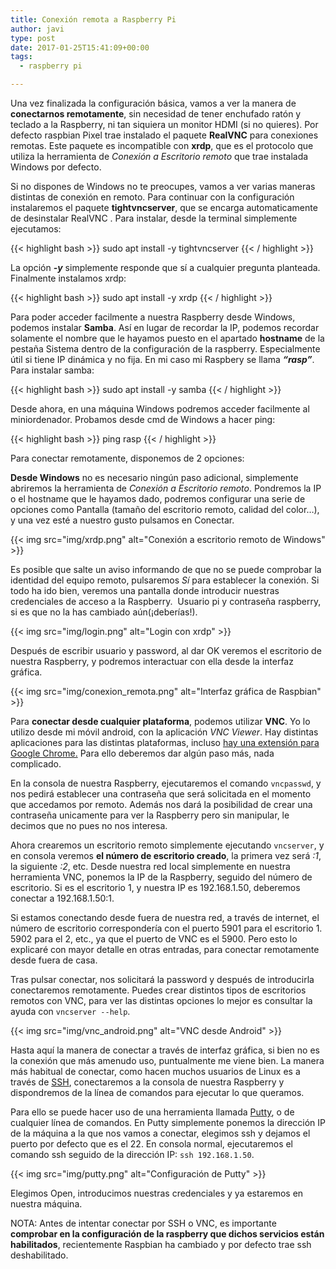 ```yaml
---
title: Conexión remota a Raspberry Pi
author: javi
type: post
date: 2017-01-25T15:41:09+00:00
tags:
  - raspberry pi

---
```

Una vez finalizada la configuración básica, vamos a ver la manera de **conectarnos remotamente**, sin necesidad de tener enchufado ratón y teclado a la Raspberry, ni tan siquiera un monitor HDMI (si no quieres). Por defecto raspbian Pixel trae instalado el paquete **RealVNC** para conexiones remotas. Este paquete es incompatible con **xrdp**, que es el protocolo que utiliza la herramienta de _Conexión a Escritorio remoto_ que trae instalada Windows por defecto.

Si no dispones de Windows no te preocupes, vamos a ver varias maneras distintas de conexión en remoto. Para continuar con la configuración instalaremos el paquete **tightvncserver**, que se encarga automaticamente de desinstalar RealVNC . Para instalar, desde la terminal simplemente ejecutamos:

{{< highlight bash >}}
sudo apt install -y tightvncserver
{{< / highlight >}}

La opción _**-y**_ simplemente responde que sí a cualquier pregunta planteada. Finalmente instalamos xrdp:

{{< highlight bash >}}
sudo apt install -y xrdp
{{< / highlight >}}

Para poder acceder facilmente a nuestra Raspberry desde Windows, podemos instalar **Samba**. Así en lugar de recordar la IP, podemos recordar solamente el nombre que le hayamos puesto en el apartado **hostname** de la pestaña Sistema dentro de la configuración de la raspberry. Especialmente útil si tiene IP dinámica y no fija. En mi caso mi Raspbery se llama _**&#8220;rasp&#8221;**_. Para instalar samba:

{{< highlight bash >}}
sudo apt install -y samba
{{< / highlight >}}

Desde ahora, en una máquina Windows podremos acceder facilmente al miniordenador. Probamos desde cmd de Windows a hacer ping:

{{< highlight bash >}}
ping rasp
{{< / highlight >}}

Para conectar remotamente, disponemos de 2 opciones:

**Desde Windows** no es necesario ningún paso adicional, simplemente abriremos la herramienta de _Conexión a Escritorio remoto_. Pondremos la IP o el hostname que le hayamos dado, podremos configurar una serie de opciones como Pantalla (tamaño del escritorio remoto, calidad del color&#8230;), y una vez esté a nuestro gusto pulsamos en Conectar.

{{< img src="img/xrdp.png" alt="Conexión a escritorio remoto de Windows" >}}
  


Es posible que salte un aviso informando de que no se puede comprobar la identidad del equipo remoto, pulsaremos _Sí_ para establecer la conexión. Si todo ha ido bien, veremos una pantalla donde introducir nuestras credenciales de acceso a la Raspberry.  Usuario pi y contraseña raspberry, si es que no la has cambiado aún(¡deberías!).

{{< img src="img/login.png" alt="Login con xrdp" >}}

Después de escribir usuario y password, al dar OK veremos el escritorio de nuestra Raspberry, y podremos interactuar con ella desde la interfaz gráfica.

{{< img src="img/conexion_remota.png" alt="Interfaz gráfica de Raspbian" >}}

Para **conectar desde cualquier plataforma**, podemos utilizar **VNC**. Yo lo utilizo desde mi móvil android, con la aplicación _VNC Viewer_. Hay distintas aplicaciones para las distintas plataformas, incluso [hay una extensión para Google Chrome.][1] Para ello deberemos dar algún paso más, nada complicado.

En la consola de nuestra Raspberry, ejecutaremos el comando `vncpasswd`, y nos pedirá establecer una contraseña que será solicitada en el momento que accedamos por remoto. Además nos dará la posibilidad de crear una contraseña unicamente para ver la Raspberry pero sin manipular, le decimos que no pues no nos interesa.

Ahora crearemos un escritorio remoto simplemente ejecutando `vncserver`, y en consola veremos **el número de escritorio creado**, la primera vez será _:1_, la siguiente _:2_, etc. Desde nuestra red local simplemente en nuestra herramienta VNC, ponemos la IP de la Raspberry, seguido del número de escritorio. Si es el escritorio 1, y nuestra IP es 192.168.1.50, deberemos conectar a 192.168.1.50:1.

Si estamos conectando desde fuera de nuestra red, a través de internet, el número de escritorio correspondería con el puerto 5901 para el escritorio 1. 5902 para el 2, etc., ya que el puerto de VNC es el 5900. Pero esto lo explicaré con mayor detalle en otras entradas, para conectar remotamente desde fuera de casa.

Tras pulsar conectar, nos solicitará la password y después de introducirla conectaremos remotamente. Puedes crear distintos tipos de escritorios remotos con VNC, para ver las distintas opciones lo mejor es consultar la ayuda con `vncserver --help`.

{{< img src="img/vnc_android.png" alt="VNC desde Android" >}}

Hasta aquí la manera de conectar a través de interfaz gráfica, si bien no es la conexión que más amenudo uso, puntualmente me viene bien. La manera más habitual de conectar, como hacen muchos usuarios de Linux es a través de [SSH][2], conectaremos a la consola de nuestra Raspberry y dispondremos de la línea de comandos para ejecutar lo que queramos.

Para ello se puede hacer uso de una herramienta llamada [Putty][3], o de cualquier línea de comandos. En Putty simplemente ponemos la dirección IP de la máquina a la que nos vamos a conectar, elegimos ssh y dejamos el puerto por defecto que es el 22. En consola normal, ejecutaremos el comando ssh seguido de la dirección IP: `ssh 192.168.1.50`.

{{< img src="img/putty.png" alt="Configuración de Putty" >}}

Elegimos Open, introducimos nuestras credenciales y ya estaremos en nuestra máquina.

NOTA: Antes de intentar conectar por SSH o VNC, es importante **comprobar en la configuración de la raspberry que dichos servicios están habilitados**, recientemente Raspbian ha cambiado y por defecto trae ssh deshabilitado.

 [1]: https://chrome.google.com/webstore/detail/vnc%C2%AE-viewer-for-google-ch/iabmpiboiopbgfabjmgeedhcmjenhbla
 [2]: https://es.wikipedia.org/wiki/Secure_Shell
 [3]: http://www.putty.org/
